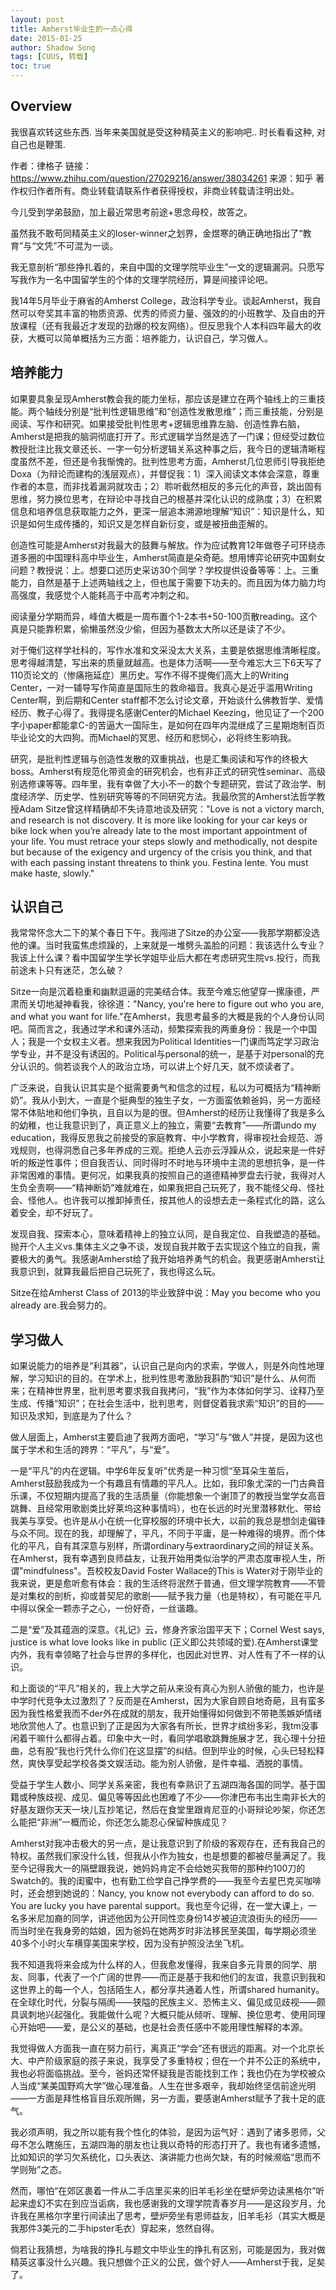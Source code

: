 ```yaml
---
layout: post
title: Amherst毕业生的一点心得
date: 2015-01-25
author: Shadow Song
tags: [CUUS, 转载]
toc: true
---
```


## Overview

我很喜欢转这些东西. 当年来美国就是受这种精英主义的影响吧.. 时长看看这种, 对自己也是鞭策. 


作者：律格子
链接：https://www.zhihu.com/question/27029216/answer/38034261
来源：知乎
著作权归作者所有。商业转载请联系作者获得授权，非商业转载请注明出处。

今儿受到学弟鼓励，加上最近常思考前途+思念母校，故答之。

虽然我不敢苟同精英主义的loser-winner之划界，金煜寒的确正确地指出了“教育”与“文凭”不可混为一谈。

我无意剖析“那些挣扎着的，来自中国的文理学院毕业生”一文的逻辑漏洞。只愿写写我作为一名中国留学生的个体的文理学院经历，算是间接评论吧。

我14年5月毕业于麻省的Amherst College，政治科学专业。谈起Amherst，我自然可以夸奖其丰富的物质资源、优秀的师资力量、强效的的小班教学、及自由的开放课程（还有我最近才发现的劲爆的校友网络）。但反思我个人本科四年最大的收获，大概可以简单概括为三方面：培养能力，认识自己，学习做人。

## 培养能力

如果要具象呈现Amherst教会我的能力坐标，那应该是建立在两个轴线上的三重技能。两个轴线分别是“批判性逻辑思维”和“创造性发散思维”；而三重技能，分别是阅读、写作和研究。如果接受批判性思考+逻辑思维靠左脑、创造性靠右脑，Amherst是把我的脑洞彻底打开了。形式逻辑学当然是选了一门课；但经受过数位教授批注比我文章还长、一字一句分析逻辑关系这种事之后，我今日的逻辑清晰程度虽然不差，但还是令我惭愧的。批判性思考方面，Amherst几位恩师引导我拒绝Doxa（为辩论而建构的浅层观点），并督促我：1）深入阅读文本体会深意，尊重作者的本意，而非找着漏洞就攻击；2）聆听截然相反的多元化的声音，跳出固有思维，努力换位思考，在辩论中寻找自己的根基并深化认识的成熟度；3）在积累信息和培养信息获取能力之外，更深一层追本溯源地理解“知识”：知识是什么，知识是如何生成传播的，知识又是怎样自新衍变，或是被扭曲歪解的。

创造性可能是Amherst对我最大的鼓舞与解放。作为应试教育12年做卷子可环绕赤道多圈的中国理科高中毕业生，Amherst简直是朵奇葩。想用博弈论研究中国剩女问题？教授说：上。想要口述历史采访30个同学？学校提供设备等等：上。三重能力，自然是基于上述两轴线之上，但也属于需要下功夫的。而且因为体力脑力均高强度，我感觉个人能耗高于中高考冲刺之和。

阅读量分学期而异，峰值大概是一周布置个1-2本书+50-100页散reading。这个真是只能靠积累，偷懒虽然没少偷，但因为基数太大所以还是读了不少。

对于俺们这样学社科的，写作水准和文采没太大关系，主要是依据思维清晰程度。思考得越清楚，写出来的质量就越高。也是体力活啊——至今难忘大三下6天写了110页论文的（惨痛拖延症）黑历史。写作不得不提俺们高大上的Writing Center，一对一辅导写作简直是国际生的救命福音。我真心是近乎滥用Writing Center啊，到后期和Center staff都不怎么讨论文章，开始谈什么佛教哲学、爱情经历、教子心得了。我得提名感谢Center的Michael Keezing，他见证了一个200字小paper都能拿C-的苦逼大一国际生，是如何在四年内混继成了三星期炮制百页毕业论文的大四狗。而Michael的冥思、经历和悲悯心，必将终生影响我。

研究，是批判性逻辑与创造性发散的双重挑战，也是汇集阅读和写作的终极大boss。Amherst有规范化带资金的研究机会，也有非正式的研究性seminar、高级别选修课等等。四年里，我有幸做了大小不一的数个专题研究，尝试了政治学、制度经济学、历史学、性别研究等等的不同研究方法。我最欣赏的Amherst法哲学教授Adam Sitze曾这样精确却不失诗意地谈及研究："Love is not a victory march, and research is not discovery. It is more like looking for your car keys or bike lock when you’re already late to the most important appointment of your life. You must retrace your steps slowly and methodically, not despite but because of the exigency and urgency of the crisis you think, and that with each passing instant threatens to think you. Festina lente. You must make haste, slowly."

## 认识自己

我常常怀念大二下的某个春日下午。我闯进了Sitze的办公室——我那学期都没选他的课。当时我蛮焦虑烦躁的，上来就是一堆劈头盖脸的问题：我该选什么专业？我该上什么课？看中国留学生学长学姐毕业后大都在考虑研究生院vs.投行，而我前途未卜只有迷茫，怎么破？

Sitze一向是沉着稳重和幽默逗逼的完美结合体。我至今难忘他望穿一摞康德，严肃而关切地凝神看我，徐徐道："Nancy, you're here to figure out who you are, and what you want for life."在Amherst，我思考最多的大概是我的个人身份认同吧。简而言之，我通过学术和课外活动，频繁探索我的两重身份：我是一个中国人；我是一个女权主义者。想来我因为Political Identities一门课而笃定学习政治学专业，并不是没有诱因的。Political与personal的统一，是基于对personal的充分认识的。倘若谈我个人的政治立场，可以讲上个好几天，就不烦读者了。

广泛来说，自我认识其实是个挺需要勇气和信念的过程，私以为可概括为“精神断奶”。我从小到大，一直是个挺典型的独生子女，一方面蛮依赖爸妈，另一方面经常不体贴地和他们争执，且自以为是的很。但Amherst的经历让我懂得了我是多么的幼稚，也让我意识到了，真正意义上的独立，需要“去教育”——所谓undo my education，我得反思我之前接受的家庭教育、中小学教育，得审视社会规范、游戏规则，也得洞悉自己多年养成的三观。拒绝人云亦云浮躁从众，说起来是一件好听的叛逆性事件；但自我否认、同时得时不时地与环境中主流的思想抗争，是一件非常困难的事情。更何况，如果我真的按照自己的道德精神罗盘去行驶，我得对人生负全责啊——“精神断奶”难就难在，如果我把自己玩死了，我不能怪父母、怪社会、怪他人。也许我可以推卸掉责任，按其他人的设想去走一条程式化的路，这么着安全，却不好玩了。

发现自我、探索本心，意味着精神上的独立认同，是自我定位、自我塑造的基础。抛开个人主义vs.集体主义之争不谈，发现自我并敢于去实现这个独立的自我，需要极大的勇气。我感谢Amherst给了我开始培养勇气的机会。我更感谢Amherst让我意识到，就算我最后把自己玩死了，我也得这么玩。

Sitze在给Amherst Class of 2013的毕业致辞中说：May you become who you already are.我会努力的。

## 学习做人

如果说能力的培养是“利其器”，认识自己是向内的求索，学做人，则是外向性地理解，学习知识的目的。在学术上，批判性思考激励我斟酌“知识”是什么、从何而来；在精神世界里，批判思考要求我自我拷问，“我”作为本体如何学习、诠释乃至生成、传播“知识”；在社会生活中，批判思考，则督促着我求索“知识”的目的——知识及求知，到底是为了什么？

做人层面上，Amherst主要启迪了我两方面吧，“学习”与“做人”并提，是因为这也属于学术和生活的跨界：“平凡”，与“爱”。

一是“平凡”的内在逻辑。中学6年反复听”优秀是一种习惯“至耳朵生茧后，Amherst鼓励我成为一个有趣且有情趣的平凡人。比如，我印象尤深的一门古典音乐课，不仅短期内提高了我的生活质量（你能想象一个谢顶了的教授当堂学女高音跳舞、且经常用歌剧类比好莱坞这种事情吗），也在长远的时光里潜移默化、带给我美与享受。也许是从小在统一化穿校服的环境中长大，以前的我总是想剑走偏锋与众不同。现在的我，却理解了，平凡，不同于平庸，是一种难得的境界。而个体化的平凡，自有其深意与别样，所谓ordinary与extraordinary之间的辩证关系。在Amherst，我有幸遇到良师益友，让我开始用类似治学的严肃态度审视人生，所谓"mindfulness"。吾校校友David Foster Wallace的This is Water对于刚毕业的我来说，更是愈听愈有体会：我的生活终将泯然于普通，但文理学院教育——不管是对集权的剖析，抑或普契尼的歌剧——赋予我力量（也是特权），有可能在平凡中得以保全一颗赤子之心，一份好奇，一丝谐趣。

二是“爱”及其蕴涵的深意。《礼记》云，修身齐家治国平天下；Cornel West says, justice is what love looks like in public (正义即公共领域的爱).在Amherst课堂内外，我有幸领略了社会与世界的多样化，也因此对世界、对人性有了不一样的认识。

和上面谈的“平凡”相关的，我上大学之前从来没有真心为别人骄傲的能力，也许是中学时代竞争太过激烈了？反而是在Amherst，因为大家自顾自地奇葩，且有蛮多因为我性格爱我而不der外在成就的朋友，我开始懂得如何做到不带艳羡嫉妒情绪地欣赏他人了。也意识到了正是因为大家各有所长，世界才缤纷多彩，我tm没事闲着干嘛什么都得占着。印象中大一时，看同学唱歌跳舞施展才艺，我心理十分扭曲，总有股“我也行凭什么你们在这显摆”的纠结。但到毕业的时候，心头已轻松释然，爽快享受起学校各类文娱活动。能为别人骄傲，是件幸福、洒脱的事情。

受益于学生人数小、同学关系亲密，我也有幸熟识了五湖四海各国的同学。基于国籍或种族歧视、成见、偏见等等因此也困难了不少——你津巴布韦出生南非长大的好基友跟你天天一块儿互抄笔记，然后在食堂里跟肯尼亚的小哥辩论吵架，你还怎么能把“非洲”一概而论，你还怎么能忍心保留种族成见？

Amherst对我冲击极大的另一点，是让我意识到了阶级的客观存在，还有我自己的特权。虽然我们家没什么钱，但我从小作为独女，也是想要的都被尽量满足了。我至今记得我大一的隔壁跟我说，她妈妈肯定不会给她买我带的那种约100刀的Swatch的。我的闺蜜中，也有勤工俭学自己挣学费的——我至今去星巴克买咖啡时，还会想到她说的：Nancy, you know not everybody can afford to do so. You are lucky you have parental support。我也至今记得，在一堂大课上，一名多米尼加裔的同学，讲述他因为公开同性恋身份14岁被迫流浪街头的经历——而当时坐在我身旁的姑娘，因为爸妈在她两岁时非法移民至美国，每学期必须坐40多个小时火车横穿美国来学校，因为没有护照没法坐飞机。

我不知道我将来会成为什么样的人，但我愈发懂得，我来自多元背景的同学、朋友、同事，代表了一个广阔的世界——而正是基于我和他们的友谊，我意识到我和这世界上的每一个人，包括陌生人，都分享共通着人性，所谓shared humanity。在全球化时代，分裂与隔阂——狭隘的民族主义、恐怖主义、偏见成见歧视——颇具讽刺地兴起强化。我能做什么呢？大概只能从倾听、理解、换位思考、使用同理心开始吧——爱，是公义的基础，也是社会责任感中不能用理性解释的本源。

我觉得做人方面我一直在努力前行，离真正“学会”还有很远的距离。对一个北京长大、中产阶级家庭的孩子来说，我享受了多重特权；但在一个并不公正的系统中，我也必将面临挑战。至今，爸妈还常怀疑我是否能找到工作；我也仍在为学校被众人当成“某美国野鸡大学”做心理准备。人生在世多艰辛，我却始终坚信前途光明——一方面是拜性格盲目乐观所赐，另一方面，要感谢Amherst赋予了我十足的底气。

我必须声明，我之所以能有我个性化的体验，是因为运气好：遇到了诸多恩师，父母不怎么瞎施压，五湖四海的朋友也让我以奇特的形态打开了。我也有诸多遗憾，比如知识的学习欠系统化，口头表达、演讲能力也尚欠缺，有的时候濒临“思而不学则殆”之态。

然而，哪怕“在郊区裹着一件从二手店里买来的旧羊毛衫坐在壁炉旁边读黑格尔”听起来虚幻不实在到应当诟病，我也感谢我的文理学院青春岁月——是这段岁月，允许我在黑格尔字里行间读出了思考，壁炉旁坐有恩师益友，旧羊毛衫（其实大概是我那件3美元的二手hipster毛衣）穿起来，悠然自得。

倘若让我猜想，为啥我的挣扎与题文中毕业生的挣扎有区别，可能是因为，我对做精英这事没什么兴趣。我只想做个正义的公民，做个好人——Amherst于我，足矣了。